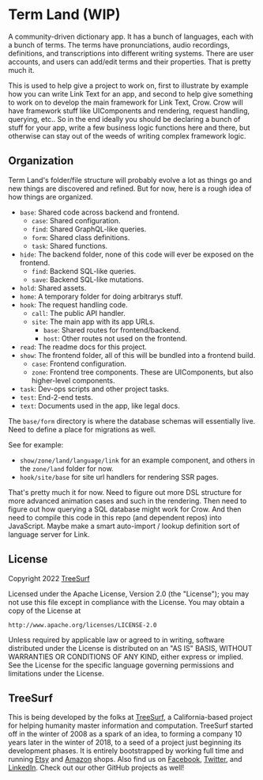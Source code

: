 # Term Land (WIP)

A community-driven dictionary app. It has a bunch of languages, each with a bunch of terms. The terms have pronunciations, audio recordings, definitions, and transcriptions into different writing systems. There are user accounts, and users can add/edit terms and their properties. That is pretty much it.

This is used to help give a project to work on, first to illustrate by example how you can write Link Text for an app, and second to help give something to work on to develop the main framework for Link Text, Crow. Crow will have framework stuff like UIComponents and rendering, request handling, querying, etc.. So in the end ideally you should be declaring a bunch of stuff for your app, write a few business logic functions here and there, but otherwise can stay out of the weeds of writing complex framework logic.

## Organization

Term Land's folder/file structure will probably evolve a lot as things go and new things are discovered and refined. But for now, here is a rough idea of how things are organized.

- `base`: Shared code across backend and frontend.
  - `case`: Shared configuration.
  - `find`: Shared GraphQL-like queries.
  - `form`: Shared class definitions.
  - `task`: Shared functions.
- `hide`: The backend folder, none of this code will ever be exposed on the frontend.
  - `find`: Backend SQL-like queries.
  - `save`: Backend SQL-like mutations.
- `hold`: Shared assets.
- `home`: A temporary folder for doing arbitrarys stuff.
- `hook`: The request handling code.
  - `call`: The public API handler.
  - `site`: The main app with its app URLs.
    - `base`: Shared routes for frontend/backend.
    - `host`: Other routes not used on the frontend.
- `read`: The readme docs for this project.
- `show`: The frontend folder, all of this will be bundled into a frontend build.
  - `case`: Frontend configuration.
  - `zone`: Frontend tree components. These are UIComponents, but also higher-level components.
- `task`: Dev-ops scripts and other project tasks.
- `test`: End-2-end tests.
- `text`: Documents used in the app, like legal docs.

The `base/form` directory is where the database schemas will essentially live. Need to define a place for migrations as well.

See for example:

- `show/zone/land/language/link` for an example component, and others in the `zone/land` folder for now.
- `hook/site/base` for site url handlers for rendering SSR pages.

That's pretty much it for now. Need to figure out more DSL structure for more advanced animation cases and such in the rendering. Then need to figure out how querying a SQL database might work for Crow. And then need to compile this code in this repo (and dependent repos) into JavaScript. Maybe make a smart auto-import / lookup definition sort of language server for Link.

## License

Copyright 2022 <a href='https://drum.work'>TreeSurf</a>

Licensed under the Apache License, Version 2.0 (the "License");
you may not use this file except in compliance with the License.
You may obtain a copy of the License at

    http://www.apache.org/licenses/LICENSE-2.0

Unless required by applicable law or agreed to in writing, software
distributed under the License is distributed on an "AS IS" BASIS,
WITHOUT WARRANTIES OR CONDITIONS OF ANY KIND, either express or implied.
See the License for the specific language governing permissions and
limitations under the License.

## TreeSurf

This is being developed by the folks at [TreeSurf](https://drum.work), a California-based project for helping humanity master information and computation. TreeSurf started off in the winter of 2008 as a spark of an idea, to forming a company 10 years later in the winter of 2018, to a seed of a project just beginning its development phases. It is entirely bootstrapped by working full time and running [Etsy](https://etsy.com/shop/teamtreesurf) and [Amazon](https://www.amazon.com/s?rh=p_27%3AMount+Build) shops. Also find us on [Facebook](https://www.facebook.com/teamtreesurf), [Twitter](https://twitter.com/teamtreesurf), and [LinkedIn](https://www.linkedin.com/company/teamtreesurf). Check out our other GitHub projects as well!
